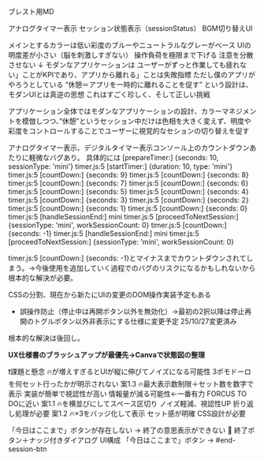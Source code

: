 ブレスト用MD

アナログタイマー表示
セッション状態表示（sessionStatus）
BGM切り替えUI

メインとするカラーは低い彩度のブルーやニュートラルなグレーがベース
UIの明度差が小さい（脳を刺激しすぎない）
操作負荷を極限まで下げる
注意を分散させない
↓
モダンなアプリケーションは
ユーザーがずっと作業しても疲れない」ことがKPIであり、アプリから離れる」ことは失敗指標
ただし僕のアプリがやろうとしている
“休憩＝アプリを一時的に離れることを促す”
という設計は、モダンUIとは真逆の思想
これはすごく珍しく、そして正しい挑戦

アプリケーション全体ではモダンなアプリケーションの設計、カラーマネジメントを模倣しつつ、”休憩”というセッション中だけは色相を大きく変えず、明度や彩度をコントロールすることでユーザーに視覚的なセションの切り替えを促す

アナログタイマー表示、デジタルタイマー表示コンソール上のカウントダウンあたりに軽微なバグあり。
具体的には
[prepareTimer:] {seconds: 10, sessionType: 'mini'}
timer.js:5 [startTimer:] {duration: 10, type: 'mini'}
timer.js:5 [countDown:] {seconds: 9}
timer.js:5 [countDown:] {seconds: 8}
timer.js:5 [countDown:] {seconds: 7}
timer.js:5 [countDown:] {seconds: 6}
timer.js:5 [countDown:] {seconds: 5}
timer.js:5 [countDown:] {seconds: 4}
timer.js:5 [countDown:] {seconds: 3}
timer.js:5 [countDown:] {seconds: 2}
timer.js:5 [countDown:] {seconds: 1}
timer.js:5 [countDown:] {seconds: 0}
timer.js:5 [handleSessionEnd:] mini
timer.js:5 [proceedToNextSession:] {sessionType: 'mini', workSessionCount: 0}
timer.js:5 [countDown:] {seconds: -1}
timer.js:5 [handleSessionEnd:] mini
timer.js:5 [proceedToNextSession:] {sessionType: 'mini', workSessionCount: 0}

timer.js:5 [countDown:] {seconds: -1}とマイナスまでカウントダウンされてしまう。→今後使用を追加していく過程でのバグのリスクになるかもしれないから根本的な解決が必要。

CSSの分割、現在から新たにUIの変更のDOM操作実装予定もある

- 誤操作防止（停止中は再開ボタン以外を無効化）→最初の2択以降は停止再開のトグルボタン以外非表示にする仕様に変更予定 25/10/27変更済み

根本的な解決は後回し。

**UX仕様書のブラッシュアップが最優先→Canvaで状態図の整理** 

❗️課題と懸念
🔥が増えすぎるとUIが縦に伸びてノイズになる可能性
3ポモドーロを何セット行ったかが明示されない
案1.3	🔥最大表示数制限＋セット数を数字で表示	実装が簡単で視認性が高い	情報量が減る可能性←一番有力 FORCUS TO DOに近い
案1.1	🔥を横並びにしてスペース区切り	ノイズ軽減、視認性UP	折り返し処理が必要
案1.2	🔥×3をバッジ化して表示	セット感が明確	CSS設計が必要


「今日はここまで」ボタンが存在しない → 終了の意思表示ができない
🛑 終了ボタン＋ナッジ付きダイアログ
UI構成
「今日はここまで」ボタン → #end-session-btn

<dialog id="end-dialog"> にナッジ付き選択肢

💪 やっぱりまだ頑張る！or🛌 終了する

🛌 終了するを選択した場合のアラート実装メモ
function endSession() {
  clearInterval(timerId);
  timerId = null;
  const totalMinutes = Math.floor(workSessionCount * sessionDurations.full / 60);
  alert(`今日は ${totalMinutes} 分集中できました！素晴らしい集中力！お疲れ様です！`);
}

**10/27UX大幅変更ブレストまとめ**
要旨（開始点：「UXのブラッシュアップ〜相談」からのログまとめ）
相談の起点
前提を見直し：「意味のある休憩」を強く促しつつ無制限に続けられる設計を、ユーザーが「その日の上限（目標セット数）」を自分で決める方式へ変更する案が提示された。

参考アプリ：Sushi Work（寿司の個数＝ポモドーロ目標、マッチング・称賛・報酬演出あり）。ゲーミフィケーションの強さと目標設定の良さを評価。

方針変更の評価（結論）
「ユーザー自身にその日の上限を決めさせる」は妥当かつ推奨。

利点：自律性の強化、達成感の増加、過集中抑止、個人差への適応、ログの活用でUX強化。

リスクと対策：過大目標の挫折防止（デフォルト推奨・プリセット）、頻繁な設定煩雑さの軽減（前回復元）、目標変更の迷走へのナッジと履歴表示。

「5分だけ頑張る」ボタンと目標設定の両立（設計検討）
本質：5分トライは「まず始める」向け、目標設定は「量を定める」向け。動機が異なるため二択は有効だが判断疲れを招く可能性あり。

推奨UIパターン：

同一画面で並列提示（左右または縦並び）＋各ボタン下に1行説明（初回はオンボーディングで短く違いを示す）。

5分終了時に共通の3択ダイアログ（継続／目標設定して続ける／終了）を出して、自然に「試す」→「本気」に遷移させる。

5分→追加20分（＝合算で25分）を明示的に提案し、行動を誘導するナッジを強調する（Duolingo風段階的称賛演出を活用）。

具体的なフロー（ユーザー視点、最重要パス）
起動画面：中央にタイマープレースホルダ、主要操作として

ボタンA：「まずは試しに5分」（短説明）

ボタンB：「今日の目標を決める」（短説明）

ユーザーが「5分」を選択：

5分タイマー開始（mode = mini）。

5分終了 → 共通ダイアログ表示（見出し例：「いい調子！続けますか？」）

ボタン1（推奨視覚強調）：追加で20分やる（1ポモ完成）

ボタン2：目標を設定して続ける

ボタン3：今日はここまで（ログを見る / 終了）

ユーザーが「追加20分」を選択 → 25分合算で1ポモとして扱い称賛演出、その後「休憩→再選択」へ遷移

ユーザーが「目標を決める」を選択：

プリセット提示（推奨3セット / やさしい2 / 挑戦5 / カスタム）＋「前回を復元」オプション

目標モード開始。達成ごとに進捗表示と称賛演出を行う。

常に可能な操作（どのモードからも1クリックで移れる）：目標設定／終了（ナッジダイアログ）／継続

UI設計上の留意点（視覚ノイズ・重心・レスポンシブ）
主要操作は優先度付けして一列化（デスクトップ：左右配置可だが重心は中央、モバイル：縦積み限定）。

初見ユーザーへの説明を1行マイクロコピーで添える。オンボーディングは短く。

デスクトップ用ビジュアル（Canva）とスマホ用ビジュアルを別に作成する（レスポンシブを前提に別アートボード）。

ボタンの色・サイズでナッジ強度を調整（推奨アクションを視覚的に優先）。

ナッジ／称賛演出案（段階的モチベーション設計）
5分完了：軽い称賛（メッセージ＋小アニメ）→ 継続提案

25分完了（1ポモ）：やや強めの称賛（サウンド＋バッジ表示）

セット目標達成：スペシャル演出（モーダル or トースト）＋ログ更新

終了時：ログ提示「今日は X 分集中できました。おつかれさま！」

実装メモ（優先度順）
共通ダイアログ実装（どのモードからも「継続」「目標設定」「終了」へ遷移できる）

5分→追加20分（1ポモ）誘導のロジックと称賛演出を実装

目標設定UI（プリセット + カスタム + 前回復元）を追加

進捗表示（🔥アイコンの表示制限＋「+Xセット」表記）と「本日の合計時間」表示の配置検討

レスポンシブ用の別レイアウト（デスクトップ／モバイル）をCanvaで作成

保存・復元に関する実装注記（「前回を復元」について）
実装手段（優先順）：

ローカルストレージ（クッキーより確実で簡単） — ブラウザ単体での「前回復元」に最適

サーバー保存（ユーザー認証がある場合） — 複数デバイス同期やバックアップに有効

クッキー（推奨しない） — 容量や保持期間の制約で局所的向け

推奨：まずローカルストレージで実装し、将来ユーザー同期が必要になればサーバー保存へ拡張。

UXブレスト用の抜粋（コピペ向けショート要約）
方針：ユーザーが「今日の上限」を決められるようにする。5分トライは導入用、目標設定はコミット用。両方を同一画面で提示し、5分後に共通ダイアログで自然に目標モードへ遷移できる設計を採用する。視覚ノイズを避けるため主要操作は優先度を付け一列化、モバイルは縦積み、デスクトップは重心を中央に維持する。前回設定はローカルストレージで復元。まずは共通ダイアログと5分→追加20分誘導の実装から着手。


画面構成の流れ
次アクション（推奨、短期）
ワイヤー作成（デスクトップ／モバイルの2案） — 共通ダイアログを含む画面遷移図
共通ダイアログの文言確定と優先ボタンの視覚ルール決定
ローカルストレージを使った「前回復元」機能の簡易実装（保存キー：lastTargetSets, lastMode）
起動画面：「まずは試しに5分」or「目標を決めて集中」の二択
タイマー画面（作業中）
5分終了後のダイアログ：「いい調子！続けますか？」
追加20分 or 目標設定 or 終了の選択
目標設定画面（プリセット＋カスタム＋前回復元）
ポモドーロ進行画面（進捗バー付き）
